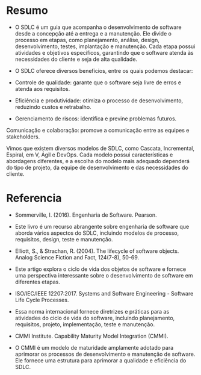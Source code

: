 # Resumo

* O SDLC é um guia que acompanha o desenvolvimento de software desde a concepção até a entrega e a manutenção. Ele divide o processo em etapas, como planejamento, análise, design, desenvolvimento, testes, implantação e manutenção. Cada etapa possui atividades e objetivos específicos, garantindo que o software atenda às necessidades do cliente e seja de alta qualidade.

* O SDLC oferece diversos benefícios, entre os quais podemos destacar:

* Controle de qualidade: garante que o software seja livre de erros e atenda aos requisitos.

* Eficiência e produtividade: otimiza o processo de desenvolvimento, reduzindo custos e retrabalho.

* Gerenciamento de riscos: identifica e previne problemas futuros.

Comunicação e colaboração: promove a comunicação entre as equipes e stakeholders.

Vimos que existem diversos modelos de SDLC, como Cascata, Incremental, Espiral, em V, Ágil e DevOps. Cada modelo possui características e abordagens diferentes, e a escolha do modelo mais adequado dependerá do tipo de projeto, da equipe de desenvolvimento e das necessidades do cliente.


# Referencia

- Sommerville, I. (2016). Engenharia de Software. Pearson.

- Este livro é um recurso abrangente sobre engenharia de software que aborda vários aspectos do SDLC, incluindo modelos de processo, requisitos, design, teste e manutenção.

- Elliott, S., & Strachan, R. (2004). The lifecycle of software objects. Analog Science Fiction and Fact, 124(7-8), 50-69.

- Este artigo explora o ciclo de vida dos objetos de software e fornece uma perspectiva interessante sobre o desenvolvimento de software em diferentes etapas.

- ISO/IEC/IEEE 12207:2017. Systems and Software Engineering - Software Life Cycle Processes.

- Essa norma internacional fornece diretrizes e práticas para as atividades do ciclo de vida do software, incluindo planejamento, requisitos, projeto, implementação, teste e manutenção.

- CMMI Institute. Capability Maturity Model Integration (CMMI).

- O CMMI é um modelo de maturidade amplamente adotado para aprimorar os processos de desenvolvimento e manutenção de software. Ele fornece uma estrutura para aprimorar a qualidade e eficiência do SDLC.
